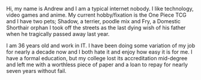 Hi, my name is Andrew and I am a typical internet nobody. I like technology, video games and anime. My current hobby/fixation is the One Piece TCG and I have two pets; Shadow, a terrier, poodle mix and Fry, a Domestic Shorthair orphan I took off the streets as the last dying wish of his father when he tragically passed away last year.

I am 36 years old and work in IT. I have been doing some variation of my job for nearly a decade now and I both hate it and enjoy how easy it is for me. I have a formal education, but my college lost its accreditation mid-degree and left me with a worthless piece of paper and a loan to repay for nearly seven years without fail.